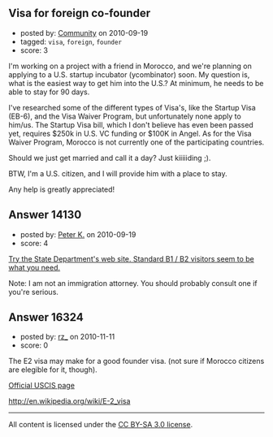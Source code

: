 ## Visa for foreign co-founder

- posted by: [Community](https://stackexchange.com/users/-1/-1-community) on 2010-09-19
- tagged: `visa`, `foreign`, `founder`
- score: 3

I'm working on a project with a friend in Morocco, and we're planning on applying to a U.S. startup incubator (ycombinator) soon. My question is, what is the easiest way to get him into the U.S.? At minimum, he needs to be able to stay for 90 days.

I've researched some of the different types of Visa's, like the Startup Visa (EB-6), and the Visa Waiver Program, but unfortunately none apply to him/us. The Startup Visa bill, which I don't believe has even been passed yet, requires $250k in U.S. VC funding or $100K in Angel. As for the Visa Waiver Program, Morocco is not currently one of the participating countries.

Should we just get married and call it a day? Just kiiiiiding ;).

BTW, I'm a U.S. citizen, and I will provide him with a place to stay.

Any help is greatly appreciated!



## Answer 14130

- posted by: [Peter K.](https://stackexchange.com/users/-1/1339-peter-k) on 2010-09-19
- score: 4

<p><a href="http://travel.state.gov/visa/temp/types/types_1262.html#4" rel="nofollow">Try the State Department's web site.  Standard B1 / B2 visitors seem to be what you need.</a></p>

<p>Note: I am not an immigration attorney. You should probably consult one if you're serious.</p>



## Answer 16324

- posted by: [rz_](https://stackexchange.com/users/-1/5219-rz) on 2010-11-11
- score: 0

The E2 visa may make for a good founder visa.  (not sure if Morocco citizens are elegible for it, though).

[Official USCIS page](http://www.uscis.gov/portal/site/uscis/menuitem.eb1d4c2a3e5b9ac89243c6a7543f6d1a/?vgnextoid=2ea36811264a3210VgnVCM100000b92ca60aRCRD&vgnextchannel=2ea36811264a3210VgnVCM100000b92ca60aRCRD)

http://en.wikipedia.org/wiki/E-2_visa




---

All content is licensed under the [CC BY-SA 3.0 license](https://creativecommons.org/licenses/by-sa/3.0/).

